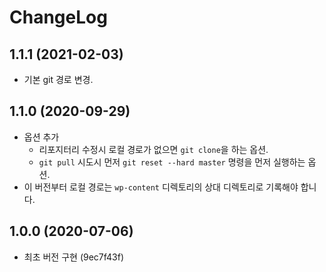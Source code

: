 # ChangeLog

## 1.1.1 (2021-02-03)
* 기본 git 경로 변경.


## 1.1.0 (2020-09-29)
* 옵션 추가
  * 리포지터리 수정시 로컬 경로가 없으면 `git clone`을 하는 옵션.
  * `git pull` 시도시 먼저 `git reset --hard master` 명령을 먼저 실행하는 옵션.  
* 이 버전부터 로컬 경로는 `wp-content` 디렉토리의 상대 디렉토리로 기록해야 합니다.


## 1.0.0 (2020-07-06)
* 최초 버전 구현 (9ec7f43f)
